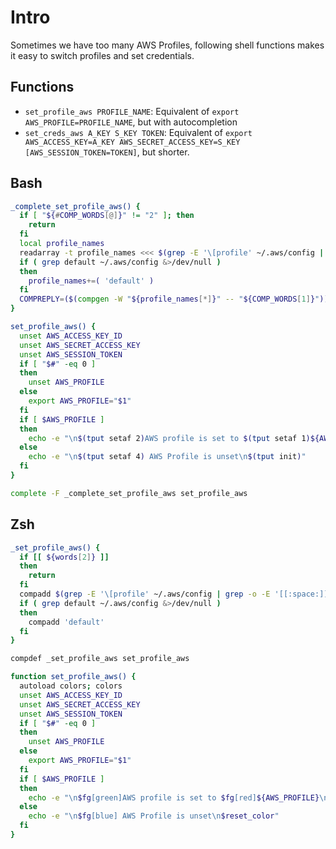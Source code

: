 # Intro

Sometimes we have too many AWS Profiles, following shell functions makes it easy to switch profiles and set credentials.

## Functions

- `set_profile_aws PROFILE_NAME`: Equivalent of `export AWS_PROFILE=PROFILE_NAME`, but with autocompletion
- `set_creds_aws A_KEY S_KEY TOKEN`: Equivalent of `export AWS_ACCESS_KEY=A_KEY AWS_SECRET_ACCESS_KEY=S_KEY [AWS_SESSION_TOKEN=TOKEN]`, but shorter.


## Bash

```bash
_complete_set_profile_aws() {
  if [ "${#COMP_WORDS[@]}" != "2" ]; then
    return
  fi
  local profile_names
  readarray -t profile_names <<< $(grep -E '\[profile' ~/.aws/config | grep -o -E '[[:space:]][[:alnum:]].+[[:alnum:]]')
  if ( grep default ~/.aws/config &>/dev/null )
  then
    profile_names+=( 'default' )
  fi
  COMPREPLY=($(compgen -W "${profile_names[*]}" -- "${COMP_WORDS[1]}"))
}

set_profile_aws() {
  unset AWS_ACCESS_KEY_ID 
  unset AWS_SECRET_ACCESS_KEY
  unset AWS_SESSION_TOKEN
  if [ "$#" -eq 0 ] 
  then 
    unset AWS_PROFILE
  else
    export AWS_PROFILE="$1"
  fi
  if [ $AWS_PROFILE ]
  then
    echo -e "\n$(tput setaf 2)AWS profile is set to $(tput setaf 1)${AWS_PROFILE}\n $(tput init)"
  else
    echo -e "\n$(tput setaf 4) AWS Profile is unset\n$(tput init)"
  fi
}

complete -F _complete_set_profile_aws set_profile_aws 
```

## Zsh

```bash
_set_profile_aws() {
  if [[ ${words[2]} ]]
  then
    return
  fi
  compadd $(grep -E '\[profile' ~/.aws/config | grep -o -E '[[:space:]][[:alnum:]].+[[:alnum:]]')
  if ( grep default ~/.aws/config &>/dev/null )
  then
    compadd 'default'
  fi
}

compdef _set_profile_aws set_profile_aws

function set_profile_aws() {
  autoload colors; colors
  unset AWS_ACCESS_KEY_ID
  unset AWS_SECRET_ACCESS_KEY
  unset AWS_SESSION_TOKEN
  if [ "$#" -eq 0 ]
  then
    unset AWS_PROFILE
  else
    export AWS_PROFILE="$1"
  fi
  if [ $AWS_PROFILE ]
  then
    echo -e "\n$fg[green]AWS profile is set to $fg[red]${AWS_PROFILE}\n $reset_color"
  else
    echo -e "\n$fg[blue] AWS Profile is unset\n$reset_color"
  fi
}
```
